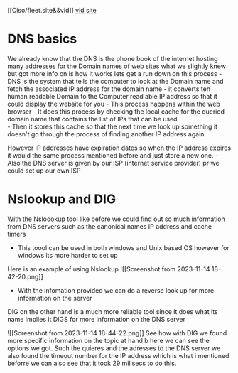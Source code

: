 [[Ciso/fleet.site&&vid]]
[vid](https://www.youtube.com/watch?v=CRa8lx0IsDY)
[site](https://resources.infosecinstitute.com/topics/hacking/dns-hacking/)
# DNS basics

 We already know that the DNS is the phone book of the internet hosting many addresses for the Domain names of web sites what we slightly knew but got more info on is how it works lets get a run down on this process 
	 - DNS is the system that  tells the computer to look at the Domain name and fetch the associated IP address for the  domain name 
	 - it converts teh human readable Domain to the Computer read able IP address so that it could display the website for you
	 - This process happens within the web browser
	 - It does this process by checking the local cache for the queried domain name that contains the list of IPs that can be used  
	 - Then it stores this cache so that the next time we look up something it doesn't go through the process of finding another IP address again 

However IP addresses have expiration dates so when the IP address expires it would the same process mentioned before and just store a new one. 
	- Also the DNS server is given by our ISP (internet service provider) pr we could set up our own ISP 

# Nslookup and DIG 
With the Nsloookup tool like before we could find out so much information from DNS servers such as the canonical names IP address and cache timers 
- This toool can be used in both  windows and Unix based OS however for windows its more harder to set up 

Here is an example of using Nslookup 
![[Screenshot from 2023-11-14 18-42-20.png]]
-  With the infomation provided we can do a reverse look up for more information on the  server 

DIG on the other hand is a much more reliable tool since it does what its name implies it DIGS for more information on the DNS server 

![[Screenshot from 2023-11-14 18-44-22.png]]
See how with DIG we found more specific information on the topic at hand b here we can see the options we got. Such the quieres and the adresses to the DNS server we also found the timeout number for the IP address which is what i mentioned beforre we can also see that it took 29 milisecs to do this. 